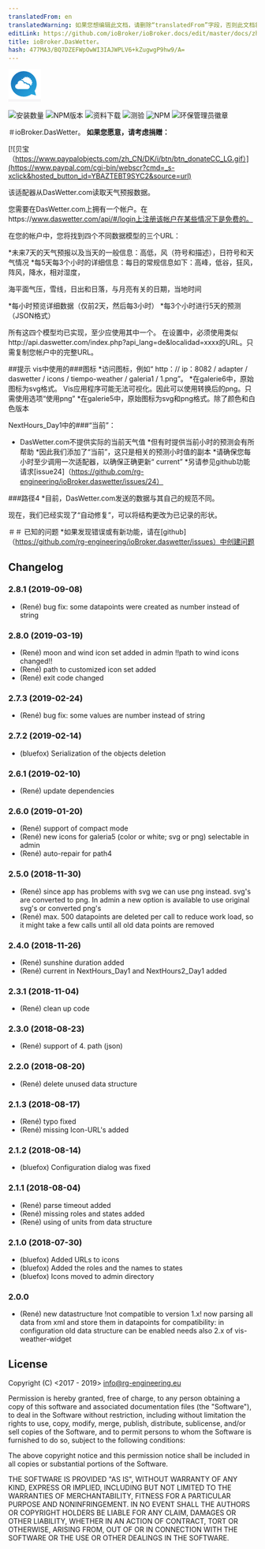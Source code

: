 ```yaml
---
translatedFrom: en
translatedWarning: 如果您想编辑此文档，请删除“translatedFrom”字段，否则此文档将再次自动翻译
editLink: https://github.com/ioBroker/ioBroker.docs/edit/master/docs/zh-cn/adapterref/iobroker.daswetter/README.md
title: ioBroker.DasWetter。
hash: 477MA3/BQ7DZEFWpOwWI3IAJWPLV6+kZugwgP9hw9/A=
---
```

![商标](../../../en/adapterref/iobroker.daswetter/admin/daswettercom.png)

![安装数量](http://iobroker.live/badges/daswetter-stable.svg)
![NPM版本](https://img.shields.io/npm/v/iobroker.daswetter.svg)
![资料下载](https://img.shields.io/npm/dm/iobroker.daswetter.svg)
![测验](https://travis-ci.org/rg-engineering/ioBroker.daswetter.svg?branch=master)
![NPM](https://nodei.co/npm/iobroker.daswetter.png?downloads=true)
![环保管理员徽章](https://badges.greenkeeper.io/rg-engineering/ioBroker.daswetter.svg)

＃ioBroker.DasWetter。
**如果您愿意，请考虑捐赠：**

[![贝宝（https://www.paypalobjects.com/zh_CN/DK/i/btn/btn_donateCC_LG.gif）](https://www.paypal.com/cgi-bin/webscr?cmd=_s-xclick&hosted_button_id=YBAZTEBT9SYC2&source=url)

该适配器从DasWetter.com读取天气预报数据。

您需要在DasWetter.com上拥有一个帐户。在https://www.daswetter.com/api/#/login上注册该帐户在某些情况下是免费的。

在您的帐户中，您将找到四个不同数据模型的三个URL：

*未来7天的天气预报以及当天的一般信息：高低，风（符号和描述），日符号和天气情况
*每5天每3个小时的详细信息：每日的常规信息如下：高峰，低谷，狂风，阵风，降水，相对湿度，

海平面气压，雪线，日出和日落，与月亮有关的日期，当地时间

*每小时预览详细数据（仅前2天，然后每3小时）
*每3个小时进行5天的预测（JSON格式）

所有这四个模型均已实现，至少应使用其中一个。
在设置中，必须使用类似http://api.daswetter.com/index.php?api_lang=de&localidad=xxxx的URL。只需复制您帐户中的完整URL。

##提示
vis中使用的###图标
*访问图标，例如“ http：// ip：8082 / adapter / daswetter / icons / tiempo-weather / galeria1 / 1.png”。
*在galerie6中，原始图标为svg格式。 Vis应用程序可能无法可视化。因此可以使用转换后的png。只需使用选项“使用png”
*在galerie5中，原始图标为svg和png格式。除了颜色和白色版本

NextHours_Day1中的###“当前”：
* DasWetter.com不提供实际的当前天气值
*但有时提供当前小时的预测会有所帮助
*因此我们添加了“当前”，这只是相关的预测小时值的副本
*请确保您每小时至少调用一次适配器，以确保正确更新“ current”
*另请参见github功能请求[issue24]（https://github.com/rg-engineering/ioBroker.daswetter/issues/24）

###路径4
*目前，DasWetter.com发送的数据与其自己的规范不同。

现在，我们已经实现了“自动修复”，可以将结构更改为已记录的形状。

＃＃ 已知的问题
*如果发现错误或有新功能，请在[github]（https://github.com/rg-engineering/ioBroker.daswetter/issues）中创建问题

## Changelog

### 2.8.1 (2019-09-08)
* (René) bug fix: some datapoints were created as number instead of string

### 2.8.0 (2019-03-19)
* (René) moon and wind icon set added in admin !!path to wind icons changed!!
* (René) path to customized icon set added 
* (René) exit code changed

### 2.7.3 (2019-02-24)
* (René) bug fix: some values are number instead of string

### 2.7.2 (2019-02-14)
* (bluefox) Serialization of the objects deletion

### 2.6.1 (2019-02-10)
* (René) update dependencies

### 2.6.0 (2019-01-20)
* (René) support of compact mode
* (René) new icons for galeria5 (color or white; svg or png) selectable in admin
* (René) auto-repair for path4

### 2.5.0 (2018-11-30)
* (René) since app has problems with svg we can use png instead. svg's are converted to png. In admin a new option is available to use original svg's or converted png's 
* (René) max. 500 datapoints are deleted per call to reduce work load, so it might take a few calls until all old data points are removed

### 2.4.0 (2018-11-26)
* (René) sunshine duration added
* (René) current in NextHours_Day1 and NextHours2_Day1 added

### 2.3.1 (2018-11-04)
* (René) clean up code

### 2.3.0 (2018-08-23)
* (René) support of 4. path (json)

### 2.2.0 (2018-08-20)
* (René) delete unused data structure

### 2.1.3 (2018-08-17)
* (René) typo fixed
* (René) missing Icon-URL's added

### 2.1.2 (2018-08-14)
* (bluefox) Configuration dialog was fixed

### 2.1.1 (2018-08-04)
* (René) parse timeout added
* (René) missing roles and states added
* (René) using of units from data structure

### 2.1.0 (2018-07-30)
* (bluefox) Added URLs to icons
* (bluefox) Added the roles and the names to states
* (bluefox) Icons moved to admin directory



### 2.0.0
* (René) new datastructure !not compatible to version 1.x!
now parsing all data from xml and store them in datapoints
for compatibility: in configuration old data structure can be enabled 
needs also 2.x of vis-weather-widget

## License
Copyright (C) <2017 - 2019>  <info@rg-engineering.eu>

Permission is hereby granted, free of charge, to any person obtaining a copy of this software and associated documentation files (the "Software"), to deal in the Software without restriction, including without limitation the rights to use, copy, modify, merge, publish, distribute, sublicense, and/or sell copies of the Software, and to permit persons to whom the Software is furnished to do so, subject to the following conditions:

The above copyright notice and this permission notice shall be included in all copies or substantial portions of the Software.

THE SOFTWARE IS PROVIDED "AS IS", WITHOUT WARRANTY OF ANY KIND, EXPRESS OR IMPLIED, INCLUDING BUT NOT LIMITED TO THE WARRANTIES OF MERCHANTABILITY, FITNESS FOR A PARTICULAR PURPOSE AND NONINFRINGEMENT. IN NO EVENT SHALL THE AUTHORS OR COPYRIGHT HOLDERS BE LIABLE FOR ANY CLAIM, DAMAGES OR OTHER LIABILITY, WHETHER IN AN ACTION OF CONTRACT, TORT OR OTHERWISE, ARISING FROM, OUT OF OR IN CONNECTION WITH THE SOFTWARE OR THE USE OR OTHER DEALINGS IN THE SOFTWARE.